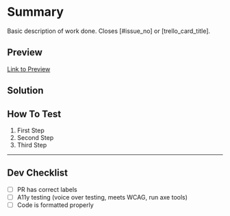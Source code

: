 # Summary

Basic description of work done. Closes [#issue_no] or [trello_card_title].

## Preview

[Link to Preview]()

<!--
⚠️ Significant visual changes require submitting previous design to wayback machine.
-->

## Solution

## How To Test

1. First Step
2. Second Step
3. Third Step

---

## Dev Checklist

- [ ] PR has correct labels
- [ ] A11y testing (voice over testing, meets WCAG, run axe tools)
- [ ] Code is formatted properly
